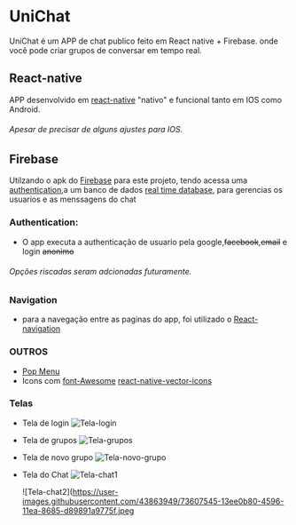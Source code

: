 # UniChat
UniChat é um APP de chat publico feito em React native + Firebase. onde você pode criar grupos de conversar em tempo real.

## React-native
APP desenvolvido em [react-native](https://facebook.github.io/react-native/) "nativo" e funcional tanto em IOS como Android.
###### Apesar de precisar de alguns ajustes para IOS.
## Firebase
Utilzando o apk do [Firebase](https://firebase.google.com/?gclid=CjwKCAiAg9rxBRADEiwAxKDTusY8YIabp0IPpZnm6cA4X5ZxvVoA4HAmPaUTPJCjkmEy9_d-atbFaBoCSWgQAvD_BwE)  para este projeto, tendo acessa uma [authentication](https://firebase.google.com/docs/auth/android/google-signin),a um banco de dados [real time database](https://firebase.google.com/docs/database/?gclid=CjwKCAiAg9rxBRADEiwAxKDTut0lDqpDtX7dG1-DlYilPSFzcZXW7zVIvdUCQMMmy9_gUjqBC69mOhoCI-MQAvD_BwE), para gerencias os usuarios e as menssagens do chat

### Authentication:
 - O app executa a authenticação de usuario pela google,~~facebook~~,~~email~~ e login ~~anonimo~~ 
###### Opções riscadas seram adcionadas futuramente.

### Navigation
 - para a navegação entre as paginas do app, foi utilizado o [React-navigation](https://reactnavigation.org/)

### OUTROS
 - [Pop Menu](https://github.com/instea/react-native-popup-menu)
 - Icons com [font-Awesome](https://fontawesome.com/icons?d=gallery) [react-native-vector-icons](https://github.com/oblador/react-native-vector-icons)
 
 ### Telas
 
 - Tela de login
   ![Tela-login](https://user-images.githubusercontent.com/43863949/73607533-fc168780-4595-11ea-951e-8fa82bf0d33d.jpeg)
 - Tela de grupos
   ![Tela-grupos](https://user-images.githubusercontent.com/43863949/73607539-0a64a380-4596-11ea-8536-d672bb7a426c.jpeg)
 - Tela de novo grupo
   ![Tela-novo-grupo](https://user-images.githubusercontent.com/43863949/73607542-105a8480-4596-11ea-8144-26bcc5ec2d43.jpeg)
 - Tela do Chat
   ![Tela-chat1](https://user-images.githubusercontent.com/43863949/73607544-12244800-4596-11ea-9616-ebdf65d94638.jpeg)

   ![Tela-chat2](https://user-images.githubusercontent.com/43863949/73607545-13ee0b80-4596-11ea-8685-d89891a9775f.jpeg
 
 
 

